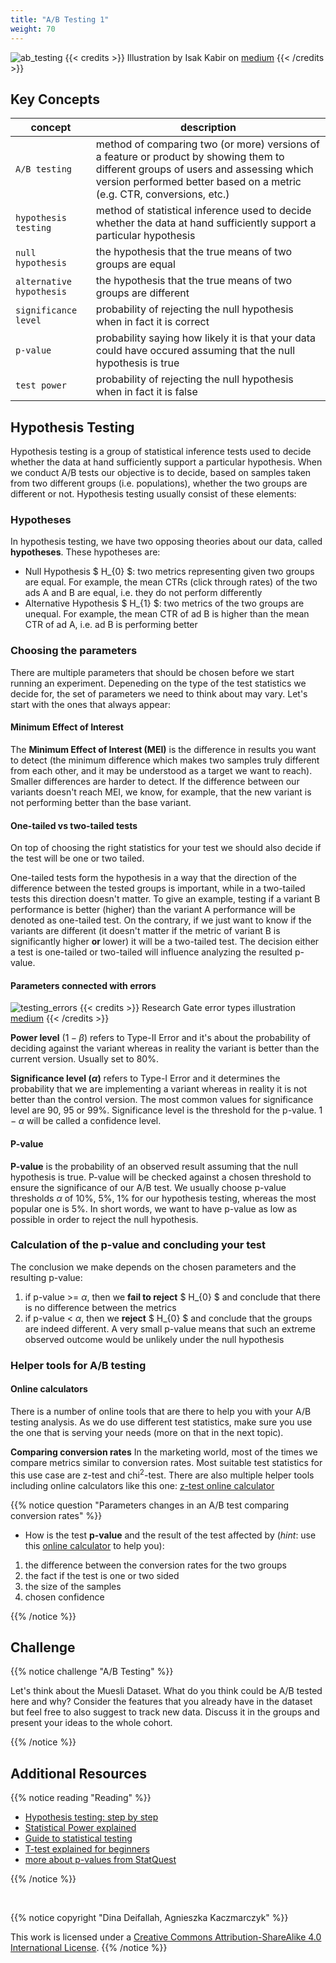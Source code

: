 ```yaml
---
title: "A/B Testing 1"
weight: 70
---
```


![ab_testing](/images/ab_testing.png)
{{< credits >}}
Illustration by Isak Kabir on <a href="https://towardsdatascience.com/how-to-conduct-a-b-testing-3076074a8458">medium</a>
{{< /credits >}}

## Key Concepts


concept   |  description
---          |---
`A/B testing`       |   method of comparing two (or more) versions of a feature or product by showing them to different groups of users and assessing which version performed better based on a metric (e.g. CTR, conversions, etc.)
`hypothesis testing`       |   method of statistical inference used to decide whether the data at hand sufficiently support a particular hypothesis 
`null hypothesis`      |  the hypothesis that the true means of two groups are equal   
`alternative hypothesis`    |   the hypothesis that the true means of two groups are different  
`significance level`      |   probability of rejecting the null hypothesis when in fact it is correct
`p-value`   |   probability saying how likely it is that your data could have occured assuming that the null hypothesis is true
`test power`        |    probability of rejecting the null hypothesis when in fact it is false 


  

## Hypothesis Testing 

Hypothesis testing is a group of statistical inference tests used to decide whether the data at hand sufficiently support a particular hypothesis. When we conduct A/B tests our objective is to decide, based on samples taken from two different groups (i.e. populations), whether the two groups are different or not. Hypothesis testing usually consist of these elements:

### Hypotheses

In hypothesis testing, we have two opposing theories about our data, called **hypotheses**. These hypotheses are:

- Null Hypothesis $ H_{0} $: two metrics representing given two groups are equal. For example, the mean CTRs (click through rates) of the two ads A and B are equal, i.e. they do not perform differently
- Alternative Hypothesis $ H_{1} $: two metrics of the two groups are unequal. For example, the mean CTR of ad B is higher than the mean CTR of ad A, i.e. ad B is performing better

### Choosing the parameters

There are multiple parameters that should be chosen before we start running an experiment. Depeneding on the type of the test statistics we decide for, the set of parameters we need to think about may vary. Let's start with the ones that always appear:

#### Minimum Effect of Interest

The **Minimum Effect of Interest (MEI)** is the difference in results you want to detect (the minimum difference which makes two samples truly different from each other, and it may be understood as a target we want to reach). Smaller differences are harder to detect. If the difference between our variants doesn't reach MEI, we know, for example, that the new variant is not performing better than the base variant.

#### One-tailed vs two-tailed tests
On top of choosing the right statistics for your test we should also decide if the test will be one or two tailed.

One-tailed tests form the hypothesis in a way that the direction of the difference between the tested groups is important, while in a two-tailed tests this direction doesn't matter. To give an example, testing if a variant B performance is better (higher) than the variant A performance will be denoted as one-tailed test. On the contrary, if we just want to know if the variants are different (it doesn't matter if the metric of variant B is significantly higher **or** lower) it will be a two-tailed test. The decision either a test is one-tailed or two-tailed will influence analyzing the resulted p-value.

#### Parameters connected with errors

![testing_errors](/images/testing_errors.png)
{{< credits >}}
Research Gate error types illustration <a href="https://www.researchgate.net/figure/Graphical-representation-of-type-1-and-type-2-errors_fig1_268035363">medium</a>
{{< /credits >}}

**Power level** ($1-\beta$) refers to Type-II Error and it's about the probability of deciding against the variant whereas in reality the variant is better than the current version. Usually set to 80%.

**Significance level ($\alpha$)** refers to Type-I Error and it determines the probability that we are implementing a variant whereas in reality it is not better than the control version. The most common values for significance level are 90, 95 or 99%. Significance level is the threshold for the p-value. $1-\alpha$ will be called a confidence level.

#### P-value

**P-value** is the probability of an observed result assuming that the null hypothesis is true. P-value will be checked against a chosen threshold to ensure the significance of our A/B test. We usually choose p-value thresholds $\alpha$ of 10%, 5%, 1% for our hypothesis testing, whereas the most popular one is 5%. In short words, we want to have p-value as low as possible in order to reject the null hypothesis.


### Calculation of the p-value and concluding your test

The conclusion we make depends on the chosen parameters and the resulting p-value:

1. if p-value >= $\alpha$, then we **fail to reject** $ H_{0} $ and conclude that there is no difference between the metrics
2. if p-value < $\alpha$, then we **reject** $ H_{0} $ and conclude that the groups are indeed different. A very small p-value means that such an extreme observed outcome would be unlikely under the null hypothesis


### Helper tools for A/B testing

#### Online calculators
There is a number of online tools that are there to help you with your A/B testing analysis. As we do use different test statistics, make sure you use the one that is serving your needs (more on that in the next topic). 


**Comparing conversion rates**
In the marketing world, most of the times we compare metrics similar to conversion rates. Most suitable test statistics for this use case are z-test and chi$^2$-test. There are also multiple helper tools including online calculators like this one: [z-test online calculator](https://abtestguide.com/calc/)


{{% notice question "Parameters changes in an A/B test comparing conversion rates" %}}

  
-  How is the test **p-value** and the result of the test affected by (*hint*: use this [online calculator](https://abtestguide.com/calc/) to help you):
  1. the difference between the conversion rates for the two groups
  2. the fact if the test is one or two sided
  3. the size of the samples
  4. chosen confidence
  
{{% /notice %}}

## Challenge

{{% notice challenge "A/B Testing" %}}

Let's think about the Muesli Dataset. What do you think could be A/B tested here and why? Consider the features that you already have in the dataset but feel free to also suggest to track new data. Discuss it in the groups and present your ideas to the whole cohort. 

{{% /notice %}}


## Additional Resources

{{% notice reading "Reading" %}}

- [Hypothesis testing: step by step](https://www.youtube.com/watch?v=0zZYBALbZgg&t=82s)
- [Statistical Power explained](https://cxl.com/blog/statistical-power/)
- [Guide to statistical testing](https://towardsdatascience.com/a-b-testing-a-complete-guide-to-statistical-testing-e3f1db140499)
- [T-test explained for beginners](https://towardsdatascience.com/the-statistical-analysis-t-test-explained-for-beginners-and-experts-fd0e358bbb62)
- [more about p-values from StatQuest](https://www.youtube.com/watch?v=vemZtEM63GY&t=12s&ab_channel=StatQuestwithJoshStarmer)

{{% /notice %}}

<br>

{{% notice copyright "Dina Deifallah, Agnieszka Kaczmarczyk" %}}

This work is licensed under a [Creative Commons Attribution-ShareAlike 4.0 International License](https://creativecommons.org/licenses/by-sa/4.0/).
{{% /notice %}}